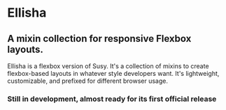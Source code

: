 # Ellisha

## A mixin collection for responsive Flexbox layouts.

Ellisha is a flexbox version of Susy. It's a collection of mixins to create flexbox-based layouts in whatever style developers want. It's lightweight, customizable, and prefixed for different browser usage.

### Still in development, almost ready for its first official release